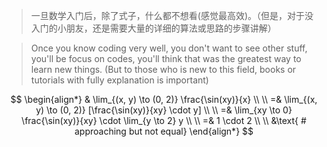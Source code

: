 > 一旦数学入门后，除了式子，什么都不想看(感觉最高效)。（但是，对于没入门的小朋友，还是需要大量的详细的算法或思路的步骤讲解）

> Once you know coding very well, you don't want to see other stuff, you'll be focus on codes, you'll think that was the greatest way to learn new things. (But to those who is new to this field, books or tutorials with fully explanation is important)

$$
\begin{align*}
& \lim_{(x, y) \to (0, 2)} \frac{\sin(xy)}{x}
\\ \\
=& \lim_{(x, y) \to (0, 2)} [\frac{\sin(xy)}{xy} \cdot y]
\\ \\
=& \lim_{xy \to 0} \frac{\sin(xy)}{xy} \cdot \lim_{y \to 2} y
\\ \\
=& 1 \cdot 2
\\ \\
&\text{ # approaching but not equal}
\end{align*}
$$
